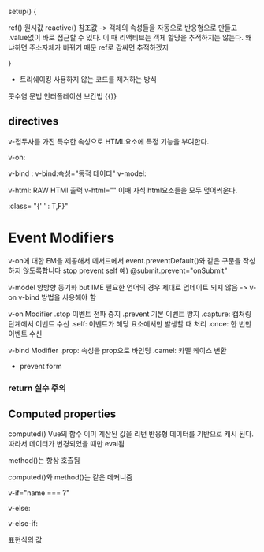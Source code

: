 setup() {

ref() 원시값
reactive() 참조값
-> 객체의 속성들을 자동으로 반응형으로 만들고 .value없이 바로 접근할 수 있다.
이 때 리액티브는 객체 할당을 추적하지는 않는다.
왜냐하면 주소자체가 바뀌기 때문 ref로 감싸면 추적하겠지

}

- 트리쉐이킹
  사용하지 않는 코드를 제거하는 방식

콧수염 문법
인터폴레이션
보간법
{{}}

## directives

v-접두사를 가진 특수한 속성으로 HTML요소에 특정 기능을 부여한다.

v-on:

v-bind :
v-bind:속성="동적 데이터"
v-model:

v-html: RAW HTMl 출력
v-html=""
이때 자식 html요소들을 모두 덮어씌운다.

:class= "{' ' : T,F}"

# Event Modifiers

v-on에 대한 EM을 제공해서 메서드에서 event.preventDefault()와 같은
구문을 작성하지 않도록합니다
stop prevent self
예) @submit.prevent="onSubmit"

v-model 양방향 동기화
but IME 필요한 언어의 경우 제대로 업데이트 되지 않음
-> v-on v-bind 방법을 사용해야 함

v-on Modifier
.stop 이벤트 전파 중지
.prevent 기본 이벤트 방지
.capture: 캡처링 단계에서 이벤트 수신
.self: 이벤트가 해당 요소에서만 발생할 때 처리
.once: 한 번만 이벤트 수신

v-bind Modifier
.prop: 속성을 prop으로 바인딩
.camel: 카멜 케이스 변환

- prevent form
<form @submit.prevent="changeStyle">

### return 실수 주의

## Computed properties

computed() Vue의 함수
이미 계산된 값을 리턴
반응형 데이터를 기반으로 캐시 된다.
따라서 데이터가 변경되었을 때만 eval됨

method()는 항상 호출됨

computed()와 method()는 같은 메커니즘

v-if="name === ?"

v-else:

v-else-if:

표현식의 값

<template> 페이지가 로드될 때 렌더링 x
하지만 나중에 js를 통해 사용할 수 있게함
보이지 않는 래퍼

v-text
문자열

v-show="is-seen"
v-for="(person, ?, ?) in people" div태그 안에 속성을 넣으면 그만큼 반복된다.
:key="" 왜? 렌더링 할 때 아이디로 구분하기 위해
기존 엘리먼트를 재사용하고 재정렬할 수 있도록 힌트를 제공
in-place patch

1.배열 반복 2.객체 반복 3.여러요소 반복
if가 for보다 더 높은 우선 순위

삼항연산자 가능 ""안 자동 언래핑

watch(반응데이터, 콜백함수)
-> 반응형 데이터를 감시하고 감시하는 데이터가 변경되면 콜백함수 호출
이떄 ref로 감싼 객체는 주소를 감시한다 주의!

computed watch 둘다 원본데이터를 직접 변경하지 않는다.

## 라이프 사이클 훅

이 훅에 등록된 콜백 함수들을 인스턴스와 자동으로 연결함
셋업함수 안에 있다.

## 스타일가이드
